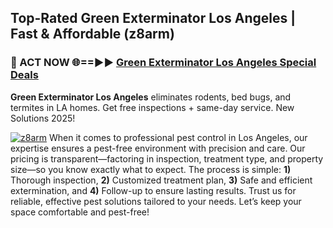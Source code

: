 ## Top-Rated Green Exterminator Los Angeles | Fast & Affordable (z8arm)

<h3>🐜 ACT NOW 🌐==►► <a href="https://tinyurl.com/yc7vsfwc" rel="nofollow">Green Exterminator Los Angeles Special Deals</a></h3>

**Green Exterminator Los Angeles** eliminates rodents, bed bugs, and termites in LA homes. Get free inspections + same-day service. New Solutions 2025!

[![z8arm](https://i.imgur.com/1VzRXn8.jpeg)](https://tinyurl.com/yc7vsfwc)
When it comes to professional pest control in Los Angeles, our expertise ensures a pest-free environment with precision and care. Our pricing is transparent—factoring in inspection, treatment type, and property size—so you know exactly what to expect. The process is simple: **1)** Thorough inspection, **2)** Customized treatment plan, **3)** Safe and efficient extermination, and **4)** Follow-up to ensure lasting results. Trust us for reliable, effective pest solutions tailored to your needs. Let’s keep your space comfortable and pest-free!